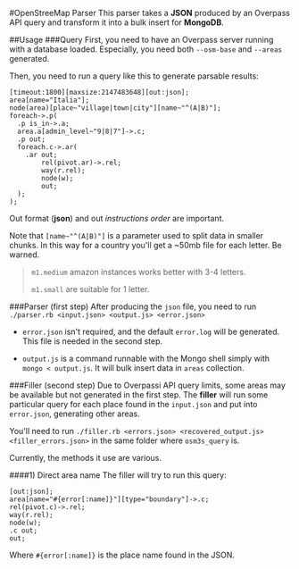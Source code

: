 #OpenStreeMap Parser
This parser takes a **JSON** produced by an Overpass API query and transform it into a bulk insert for **MongoDB**.

##Usage
###Query
First, you need to have an Overpass server running with a database loaded. Especially, you need both `--osm-base` and `--areas` generated.

Then, you need to run a query like this to generate parsable results:

```
[timeout:1800][maxsize:2147483648][out:json];
area[name="Italia"];
node(area)[place~"village|town|city"][name~"^(A|B)"];
foreach->.p(
  .p is_in->.a;
  area.a[admin_level~"9|8|7"]->.c;
  .p out;
  foreach.c->.ar(
    .ar out;
        rel(pivot.ar)->.rel;
        way(r.rel);
        node(w);
        out;
  );
);
```

Out format (**json**) and out *instructions order* are important.

Note that `[name~"^(A|B)"]` is a parameter used to split data in smaller chunks. In this way for a country you'll get a ~50mb file for each letter. Be warned.

> `m1.medium` amazon instances works better with 3-4 letters.
> 
> `m1.small` are suitable for 1 letter.

###Parser (first step)
After producing the `json` file, you need to run `./parser.rb <input.json> <output.js> <error.json>`

* `error.json` isn't required, and the default `error.log` will be generated. This file is needed in the second step.

* `output.js` is a command runnable with the Mongo shell simply with `mongo < output.js`. It will bulk insert data in `areas` collection.

###Filler (second step)
Due to Overpassi API query limits, some areas may be available but not generated in the first step. The **filler** will run some particular query for each place found in the `input.json` and put into `error.json`, generating other areas.

You'll need to run `./filler.rb <errors.json> <recovered_output.js> <filler_errors.json>` in the same folder where `osm3s_query` is.

Currently, the methods it use are various.

####1) Direct area name
The filler will try to run this query:

```
[out:json];
area[name="#{error[:name]}"][type="boundary"]->.c;
rel(pivot.c)->.rel;
way(r.rel);
node(w);
.c out;
out;
```

Where `#{error[:name]}` is the place name found in the JSON.